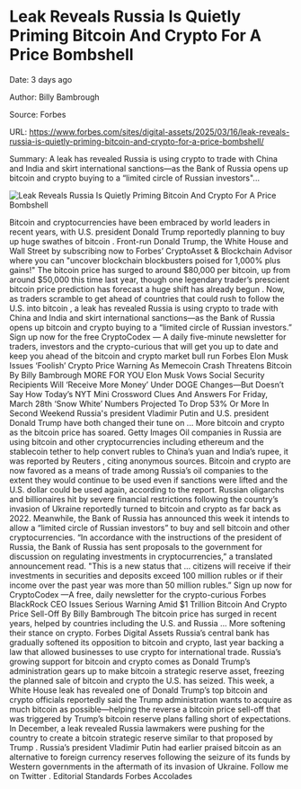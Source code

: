 # Leak Reveals Russia Is Quietly Priming Bitcoin And Crypto For A Price Bombshell

Date: 3 days ago

Author: Billy Bambrough

Source: Forbes

URL: https://www.forbes.com/sites/digital-assets/2025/03/16/leak-reveals-russia-is-quietly-priming-bitcoin-and-crypto-for-a-price-bombshell/

Summary: A leak has revealed Russia is using crypto to trade with China and India and skirt international sanctions—as the Bank of Russia opens up bitcoin and crypto buying to a “limited circle of Russian investors"...

![Leak Reveals Russia Is Quietly Priming Bitcoin And Crypto For A Price Bombshell](https://imageio.forbes.com/specials-images/imageserve/67583e7c7a6320d546f9f476/0x0.jpg?format=jpg&crop=2703,1704,x357,y91,safe&height=900&width=1600&fit=bounds)

Bitcoin and cryptocurrencies have been embraced by world leaders in recent years, with U.S. president Donald Trump reportedly planning to buy up huge swathes of bitcoin . Front-run Donald Trump, the White House and Wall Street by subscribing now to Forbes’ CryptoAsset & Blockchain Advisor where you can "uncover blockchain blockbusters poised for 1,000% plus gains!" The bitcoin price has surged to around $80,000 per bitcoin, up from around $50,000 this time last year, though one legendary trader’s prescient bitcoin price prediction has forecast a huge shift has already begun . Now, as traders scramble to get ahead of countries that could rush to follow the U.S. into bitcoin , a leak has revealed Russia is using crypto to trade with China and India and skirt international sanctions—as the Bank of Russia opens up bitcoin and crypto buying to a “limited circle of Russian investors.” Sign up now for the free CryptoCodex — A daily five-minute newsletter for traders, investors and the crypto-curious that will get you up to date and keep you ahead of the bitcoin and crypto market bull run Forbes Elon Musk Issues ‘Foolish’ Crypto Price Warning As Memecoin Crash Threatens Bitcoin By Billy Bambrough MORE FOR YOU Elon Musk Vows Social Security Recipients Will ‘Receive More Money’ Under DOGE Changes—But Doesn’t Say How Today’s NYT Mini Crossword Clues And Answers For Friday, March 28th ‘Snow White’ Numbers Projected To Drop 53% Or More In Second Weekend Russia's president Vladimir Putin and U.S. president Donald Trump have both changed their tune on ... More bitcoin and crypto as the bitcoin price has soared. Getty Images Oil companies in Russia are using bitcoin and other cryptocurrencies including ethereum and the stablecoin tether to help convert rubles to China’s yuan and India’s rupee, it was reported by Reuters , citing anonymous sources. Bitcoin and crypto are now favored as a means of trade among Russia’s oil companies to the extent they would continue to be used even if sanctions were lifted and the U.S. dollar could be used again, according to the report. Russian oligarchs and billionaires hit by severe financial restrictions following the country’s invasion of Ukraine reportedly turned to bitcoin and crypto as far back as 2022. Meanwhile, the Bank of Russia has announced this week it intends to allow a “limited circle of Russian investors” to buy and sell bitcoin and other cryptocurrencies. “In accordance with the instructions of the president of Russia, the Bank of Russia has sent proposals to the government for discussion on regulating investments in cryptocurrencies,” a translated announcement read. "This is a new status that ... citizens will receive if their investments in securities and deposits exceed 100 million rubles or if their income over the past year was more than 50 million rubles.” Sign up now for CryptoCodex —A free, daily newsletter for the crypto-curious Forbes BlackRock CEO Issues Serious Warning Amid $1 Trillion Bitcoin And Crypto Price Sell-Off By Billy Bambrough The bitcoin price has surged in recent years, helped by countries including the U.S. and Russia ... More softening their stance on crypto. Forbes Digital Assets Russia’s central bank has gradually softened its opposition to bitcoin and crypto, last year backing a law that allowed businesses to use crypto for international trade. Russia’s growing support for bitcoin and crypto comes as Donald Trump’s administration gears up to make bitcoin a strategic reserve asset, freezing the planned sale of bitcoin and crypto the U.S. has seized. This week, a White House leak has revealed one of Donald Trump’s top bitcoin and crypto officials reportedly said the Trump administration wants to acquire as much bitcoin as possible—helping the reverse a bitcoin price sell-off that was triggered by Trump’s bitcoin reserve plans falling short of expectations. In December, a leak revealed Russia lawmakers were pushing for the country to create a bitcoin strategic reserve similar to that proposed by Trump . Russia’s president Vladimir Putin had earlier praised bitcoin as an alternative to foreign currency reserves following the seizure of its funds by Western governments in the aftermath of its invasion of Ukraine. Follow me on Twitter . Editorial Standards Forbes Accolades

